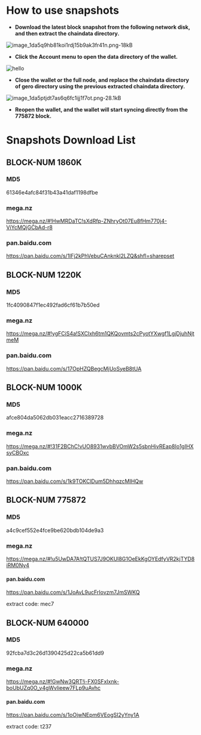 # How to use snapshots

* **Download the latest block snapshot from the following network disk, and then extract the chaindata directory.**

![image_1da5q9hb81koi1rdj15b9ak3fr41n.png-18kB](http://static.zybuluo.com/erlenzi-han/0nbf83387yyvafrb8agdeyp4/image_1da5q9hb81koi1rdj15b9ak3fr41n.png)



* **Click the Account menu to open the data directory of the wallet.**

![hello](http://static.zybuluo.com/erlenzi-han/ainpbz554bxxf6hu952o2e9l/image_1da5pl77o1jhj1fhdfggfpi1p4e9.png)



* **Close the wallet or the full node, and replace the chaindata directory of gero directory using the previous extracted chaindata directory.**

![image_1da5ptjdt7as6q6fc1ijj1f7ot.png-28.1kB](http://static.zybuluo.com/erlenzi-han/gfg5d758wedytgl1vqkpts2q/image_1da5ptjdt7as6q6fc1ijj1f7ot.png)



* **Reopen the wallet, and the wallet will start syncing directly from the 775872 block.**



# Snapshots Download List

## BLOCK-NUM 1860K

### MD5

61346e4afc84f31b43a41daf1198dfbe

### mega.nz

<https://mega.nz/#!HwMRDaTC!sXdRfp-ZNhryOt07Eu8fHm770j4-ViYcMQjGCbAd-r8>

### pan.baidu.com

<https://pan.baidu.com/s/1lFj2kPhVebuCAnknkl2LZQ&shfl=sharepset>



## BLOCK-NUM 1220K

### MD5

1fc4090847f1ec492fad6cf61b7b50ed

### mega.nz

<https://mega.nz/#!ygFCiS4a!SXClxh6tm1QKQovmts2cPyotYXwgf1LgjDjuhNjtmeM>



### pan.baidu.com

<https://pan.baidu.com/s/17OpHZQBegcMjUoSyeB8tUA>



## BLOCK-NUM 1000K

### MD5

afce804da5062db031eacc2716389728



### mega.nz

<https://mega.nz/#!31F2BChC!vUO8931wvbBVOmW2s5sbnHivREap8Io1gIHXsyCBOxc>



### pan.baidu.com

<https://pan.baidu.com/s/1k9TOKClDum5DhhqzcMIHQw>





## BLOCK-NUM 775872



### MD5

a4c9cef552e4fce9be620bdb104de9a3



### mega.nz

https://mega.nz/#!u5UwDA7A!tQTUS7J9OKUl8G1OeEkKgOYEdfyVR2kjTYD8iRM0Ny4



#### pan.baidu.com

https://pan.baidu.com/s/1JoAvL9ucFrIovzm7JmSWKQ

extract code: mec7





## BLOCK-NUM 640000



### MD5

92fcba7d3c26d1390425d22ca5b61dd9



### mega.nz

https://mega.nz/#!GwNw3QRT!i-FX0SFxIxnk-boUbUZq0O_v4gWvlieew7FLp9uAvhc



#### pan.baidu.com

https://pan.baidu.com/s/1oOjwNEpm6VEogSI2yYny1A

extract code:  t237